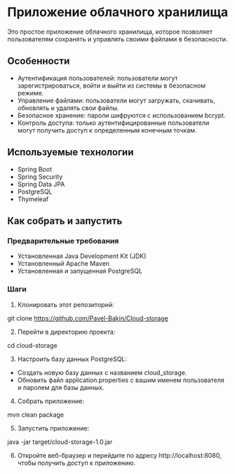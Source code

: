 # Приложение облачного хранилища

Это простое приложение облачного хранилища, которое позволяет пользователям сохранять и управлять своими файлами в
безопасности.

## Особенности

- Аутентификация пользователей: пользователи могут зарегистрироваться, войти и выйти из системы в безопасном режиме.
- Управление файлами: пользователи могут загружать, скачивать, обновлять и удалять свои файлы.
- Безопасное хранение: пароли шифруются с использованием bcrypt.
- Контроль доступа: только аутентифицированные пользователи могут получить доступ к определенным конечным точкам.

## Используемые технологии

- Spring Boot
- Spring Security
- Spring Data JPA
- PostgreSQL
- Thymeleaf

## Как собрать и запустить

### Предварительные требования

- Установленная Java Development Kit (JDK)
- Установленный Apache Maven
- Установленная и запущенная PostgreSQL

### Шаги

1. Клонировать этот репозиторий:

git clone https://github.com/Pavel-Bakin/Cloud-storage

2. Перейти в директорию проекта:

cd cloud-storage

3. Настроить базу данных PostgreSQL:

- Создать новую базу данных с названием cloud_storage.
- Обновить файл application.properties с вашим именем пользователя и паролем для базы данных.

4. Собрать приложение:

mvn clean package

5. Запустить приложение:

java -jar target/cloud-storage-1.0.jar

6. Откройте веб-браузер и перейдите по адресу http://localhost:8080, чтобы получить доступ к приложению.